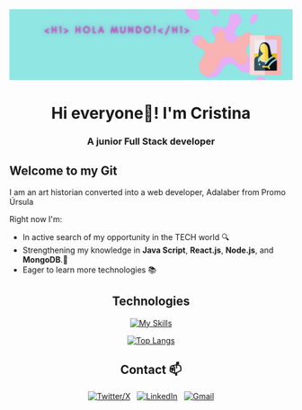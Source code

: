 <img src="./images/banner2.png" alt="gif" width="900" />

<h1 align="center">Hi everyone💜! I'm Cristina</h1>
<h3 align="center">A junior Full Stack developer</h3>

## Welcome to my Git 

I am an art historian converted into a web developer, Adalaber from Promo Úrsula

Right now I'm:

- In active search of my opportunity in the TECH world 🔍
- Strengthening my knowledge in **Java Script**, **React.js**, **Node.js**, and **MongoDB**.🌱
- Eager to learn more technologies 📚

<div align="center">

## Technologies

[![My Skills](https://skillicons.dev/icons?i=js,html,css,sass,typescript,lit,react,mysql,nodejs,mongodb,postman,git,gulp,npm,figma)](https://skillicons.dev)

[![Top Langs](https://github-readme-stats.vercel.app/api/top-langs/?username=crisrodriguezgar&layout=compact)](https://github.com/crisrodriguezgar/github-readme-stats)

## Contact 📫

[![Twitter/X](https://skillicons.dev/icons?i=twitter)](https://twitter.com/cristirogar) &nbsp;
[![LinkedIn](https://skillicons.dev/icons?i=linkedin)](https://www.linkedin.com/in/cristinarodriguezgar/) &nbsp;
[![Gmail](https://skillicons.dev/icons?i=gmail)](mailto:rodriguezgar.cris@gmail.com)
</div>
